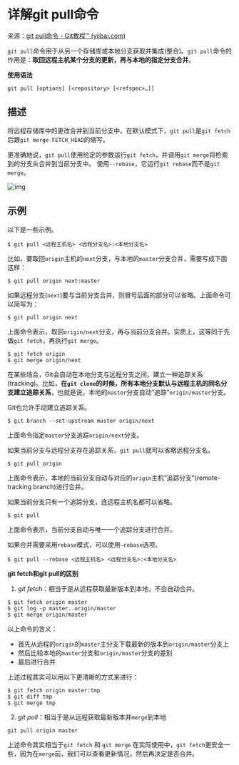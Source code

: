 # 详解git pull命令 			

来源：[git pull命令 - Git教程™ (yiibai.com)](https://www.yiibai.com/git/git_pull.html)			 				 				 				 			

`git pull`命令用于从另一个存储库或本地分支获取并集成(整合)。`git pull`命令的作用是：**取回远程主机某个分支的更新，再与本地的指定分支合并**。

**使用语法**

```shell
git pull [options] [<repository> [<refspec>…]]
```

## 描述

将远程存储库中的更改合并到当前分支中。在默认模式下，`git pull`是`git fetch`后跟`git merge FETCH_HEAD`的缩写。

更准确地说，`git pull`使用给定的参数运行`git fetch`，并调用`git merge`将检索到的分支头合并到当前分支中。 使用`--rebase`，它运行`git rebase`而不是`git merge`。

![img](https://i.loli.net/2021/07/31/zFKLrTZPnw8IgeY.jpg)

## 示例

以下是一些示例。

```shell
$ git pull <远程主机名> <远程分支名>:<本地分支名>
```

比如，要取回`origin`主机的`next`分支，与本地的`master`分支合并，需要写成下面这样：

```shell
$ git pull origin next:master
```

如果远程分支(`next`)要与当前分支合并，则冒号后面的部分可以省略。上面命令可以简写为：

```shell
$ git pull origin next
```

上面命令表示，取回`origin/next`分支，再与当前分支合并。实质上，这等同于先做`git fetch`，再执行`git merge`。

```shell
$ git fetch origin
$ git merge origin/next
```

在某些场合，Git会自动在本地分支与远程分支之间，建立一种追踪关系(tracking)。比如，**在`git clone`的时候，所有本地分支默认与远程主机的同名分支建立追踪关系**，也就是说，本地的`master`分支自动”追踪”`origin/master`分支。

Git也允许手动建立追踪关系。

```shell
$ git branch --set-upstream master origin/next
```

上面命令指定`master`分支追踪`origin/next`分支。

如果当前分支与远程分支存在追踪关系，`git pull`就可以省略远程分支名。

```shell
$ git pull origin
```

上面命令表示，本地的当前分支自动与对应的`origin`主机”追踪分支”(remote-tracking branch)进行合并。

如果当前分支只有一个追踪分支，连远程主机名都可以省略。

```shell
$ git pull
```

上面命令表示，当前分支自动与唯一一个追踪分支进行合并。

如果合并需要采用`rebase`模式，可以使用`–rebase`选项。

```shell
$ git pull --rebase <远程主机名> <远程分支名>:<本地分支名>
```

**git fetch和git pull的区别**

1. *git fetch*：相当于是从远程获取最新版本到本地，不会自动合并。

```shell
$ git fetch origin master
$ git log -p master..origin/master
$ git merge origin/master
```

以上命令的含义：

- 首先从远程的`origin`的`master`主分支下载最新的版本到`origin/master`分支上
- 然后比较本地的`master`分支和`origin/master`分支的差别
- 最后进行合并

上述过程其实可以用以下更清晰的方式来进行：

```shell
$ git fetch origin master:tmp
$ git diff tmp 
$ git merge tmp
```

2. *git pull*：相当于是从远程获取最新版本并`merge`到本地 

```shell
git pull origin master
```

上述命令其实相当于`git fetch` 和 `git merge`
在实际使用中，`git fetch`更安全一些，因为在`merge`前，我们可以查看更新情况，然后再决定是否合并。

